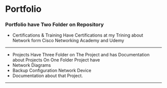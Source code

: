 # Portfolio
### Portfolio have Two Folder on Repository

- Certifications & Training
Have Certifications at my Trining  about Network form Cisco Networking Academy and Udemy

---

- Projects
Have Three Folder on The Project and has Documentation about Projects
On One Folder Project have
- Network Diagrams
- Backup Configuration Network Device
- Documentation about that Project.

---
